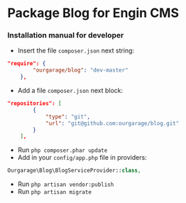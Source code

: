 # Package Blog for Engin CMS
### Installation manual for developer
* Insert the file `composer.json` next string:
``` JSON
"require": {
        "ourgarage/blog": "dev-master"
    },
```
* Add a file `composer.json` next block:
``` JSON
"repositories": [
        {
            "type": "git",
            "url": "git@github.com:ourgarage/blog.git"
        }
    ],
```
* Run `php composer.phar update`
* Add in your `config/app.php` file in providers:
``` PHP
Ourgarage\Blog\BlogServiceProvider::class,
```
* Run `php artisan vendor:publish`
* Run `php artisan migrate`
